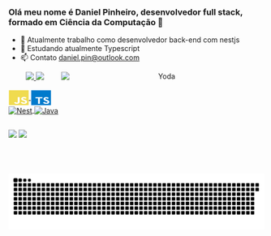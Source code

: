 ### Olá meu nome é  Daniel Pinheiro, desenvolvedor full stack, formado em Ciência da Computação  👋

- 🔭 Atualmente trabalho como desenvolvedor back-end com nestjs
- 🌱 Estudando atualmente Typescript
- 📫 Contato daniel.pin@outlook.com

<div align="center">
  <a href="https://github.com/DanielPin">
  <img height="180em" src="https://github-readme-stats.vercel.app/api?username=DanielPin&show_icons=true&theme=dracula&include_all_commits=true&count_private=true"/>
  <img height="180em" src="https://github-readme-stats.vercel.app/api/top-langs/?username=DanielPin&layout=compact&langs_count=7&theme=dracula"/>    
    <img align="right" alt="Yoda" height="200" width="400" src="https://c.tenor.com/gK9Yd_xrxrIAAAAC/yoda-star-wars.gif">
</div>
  
<div style="display: inline_block"><br>
  <img align="center" alt="Js" height="30" width="40" src="https://raw.githubusercontent.com/devicons/devicon/master/icons/javascript/javascript-plain.svg">
  <img align="center" alt="Ts" height="30" width="40" src="https://raw.githubusercontent.com/devicons/devicon/master/icons/typescript/typescript-plain.svg">
  <img align="center" alt="Nest" height="30" width="40" src="https://cdn.jsdelivr.net/gh/devicons/devicon/icons/nestjs/nestjs-plain.svg">
  <img align="center" alt="Java" height="30" width="40" src="https://cdn.jsdelivr.net/gh/devicons/devicon/icons/java/java-original.svg">
</div>
  
  ##
 
<div> 
  <a href="https://www.instagram.com/kueshii/" target="_blank"><img src="https://img.shields.io/badge/-Instagram-%23E4405F?style=for-the-badge&logo=instagram&logoColor=white" target="_blank"></a>
  <a href="https://www.linkedin.com/in/daniel-pinheiro-nascimento/" target="_blank"><img src="https://img.shields.io/badge/-LinkedIn-%230077B5?style=for-the-badge&logo=linkedin&logoColor=white" target="_blank"></a>  
  
   ![Snake animation](https://github.com/DanielPin/DanielPin/blob/output/github-contribution-grid-snake.svg)
 
</div>
  

 

